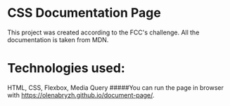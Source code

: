 # CSS Documentation Page
This project was created according to the FCC's challenge. All the documentation is taken from MDN.
# Technologies used:
HTML, CSS, Flexbox, Media Query
#####You can run the page in browser with https://olenabryzh.github.io/document-page/.